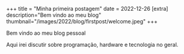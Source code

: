 +++
title = "Minha primeira postagem"
date = 2022-12-26
[extra]
description="Bem vindo ao meu blog"
thumbnail="/images/2022/blog/firstpost/welcome.jpeg"
+++

Bem vindo ao meu blog pessoal

Aqui irei discutir sobre programação, hardware e tecnologia no geral.

